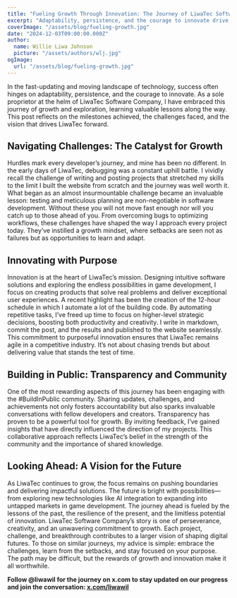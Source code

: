 ```yaml
---
title: "Fueling Growth Through Innovation: The Journey of LiwaTec Software Company"
excerpt: "Adaptability, persistence, and the courage to innovate drive LiwaTec Software Company. From early challenges in debugging to creating impactful software and game solutions, LiwaTec thrives on purpose-driven innovation and community engagement. Join the journey of shaping digital futures."
coverImage: "/assets/blog/fueling-growth.jpg"
date: "2024-12-03T09:00:00.000Z"
author:
  name: Willie Liwa Johnson
  picture: "/assets/authors/wlj.jpg"
ogImage:
  url: "/assets/blog/fueling-growth.jpg"
---
```


In the fast-updating and moving landscape of technology, success often hinges on adaptability, persistence, and the courage to innovate. As a sole proprietor at the helm of LiwaTec Software Company, I have embraced this journey of growth and exploration, learning valuable lessons along the way. This post reflects on the milestones achieved, the challenges faced, and the vision that drives LiwaTec forward.

## Navigating Challenges: The Catalyst for Growth

Hurdles mark every developer’s journey, and mine has been no different. In the early days of LiwaTec, debugging was a constant uphill battle. I vividly recall the challenge of writing and posting projects that stretched my skills to the limit I built the website from scratch and the journey was well worth it. What began as an almost insurmountable challenge became an invaluable lesson: testing and meticulous planning are non-negotiable in software development. Without these you will not move fast enough nor will you catch up to those ahead of you.
From overcoming bugs to optimizing workflows, these challenges have shaped the way I approach every project today. They’ve instilled a growth mindset, where setbacks are seen not as failures but as opportunities to learn and adapt.

## Innovating with Purpose

Innovation is at the heart of LiwaTec’s mission. Designing intuitive software solutions and exploring the endless possibilities in game development, I focus on creating products that solve real problems and deliver exceptional user experiences.
A recent highlight has been the creation of the 12-hour schedule in which I automate a lot of the building code. By automating repetitive tasks, I’ve freed up time to focus on higher-level strategic decisions, boosting both productivity and creativity. I write in markdown, commit the post, and the results and published to the website seamlessly.
This commitment to purposeful innovation ensures that LiwaTec remains agile in a competitive industry. It’s not about chasing trends but about delivering value that stands the test of time.

## Building in Public: Transparency and Community

One of the most rewarding aspects of this journey has been engaging with the #BuildInPublic community. Sharing updates, challenges, and achievements not only fosters accountability but also sparks invaluable conversations with fellow developers and creators.
Transparency has proven to be a powerful tool for growth. By inviting feedback, I’ve gained insights that have directly influenced the direction of my projects. This collaborative approach reflects LiwaTec’s belief in the strength of the community and the importance of shared knowledge.

## Looking Ahead: A Vision for the Future

As LiwaTec continues to grow, the focus remains on pushing boundaries and delivering impactful solutions. The future is bright with possibilities—from exploring new technologies like AI integration to expanding into untapped markets in game development.
The journey ahead is fueled by the lessons of the past, the resilience of the present, and the limitless potential of innovation.
LiwaTec Software Company’s story is one of perseverance, creativity, and an unwavering commitment to growth. Each project, challenge, and breakthrough contributes to a larger vision of shaping digital futures.
To those on similar journeys, my advice is simple: embrace the challenges, learn from the setbacks, and stay focused on your purpose. The path may be difficult, but the rewards of growth and innovation make it all worthwhile.

**Follow @liwawil for the journey on x.com to stay updated on our progress and join the conversation: [x.com/liwawil](https://www.x.com/liwawil)**

